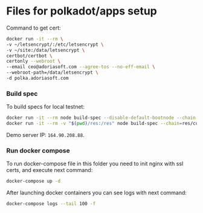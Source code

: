 # Files for polkadot/apps setup

Command to get cert:

```sh
docker run -it --rm \
-v ~/letsencrypt/:/etc/letsencrypt \
-v ~/site:/data/letsencrypt \
certbot/certbot \
certonly --webroot \
--email ceo@adoriasoft.com --agree-tos --no-eff-email \
--webroot-path=/data/letsencrypt \
-d polka.adoriasoft.com
```

### Build spec

To build specs for local testnet:

```sh
docker run -it --rm node build-spec --disable-default-bootnode --chain local > res/customSpec.json
docker run -it --rm -v "$(pwd)/res:/res" node build-spec --chain=res/customSpec.json --raw --disable-default-bootnode > res/customSpecRaw.json
```

Demo server IP: `164.90.208.88`.

### Run docker compose

To run docker-compose file in this folder you need to init nginx with ssl certs, and execute next command:

```sh
docker-compose up -d
```

After launching docker containers you can see logs with next command:

```sh
docker-compose logs --tail 100 -f
```

